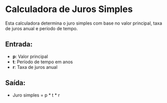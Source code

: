 # Calculadora de Juros Simples
Esta calculadora determina o juro simples com base no valor principal, taxa de juros anual e período de tempo.

## Entrada:
- **p**: Valor principal
- **t**: Período de tempo em anos
- **r**: Taxa de juros anual

## Saída:
- Juro simples = p * t * r
